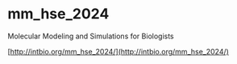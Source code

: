 # mm_hse_2024
Molecular Modeling and Simulations for Biologists

[http://intbio.org/mm_hse_2024/](http://intbio.org/mm_hse_2024/)
